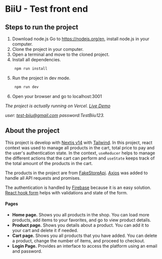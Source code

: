 # BiiU - Test front end

## Steps to run the project

1. Download node.js
   Go to https://nodejs.org/en, install node.js in your computer.
2. Clone the project in your computer.
3. Open a terminal and move to the cloned project.
4. Install all dependencies.
   ```javascript
   	npm run install
   ```
5. Run the project in dev mode.
   ```javascript
   	npm run dev
   ```
6. Open your browser and go to localhost:3001

_The project is actually running on Vercel. [Live Demo](https://bii-u-test.vercel.app/ 'Live Demo')_

_user: test-biiu@gmail.com password:TestBiiu123._

## About the project

This project is develop with [Nextjs v14](https://nextjs.org/ 'Nextjs') with [Tailwind](https://tailwindcss.com/ 'Tailwind'). In this project, react context was used to manage all products in the cart, total price to pay and the user's authentication state. In the context, `useReducer` helps to manage the different actions that the cart can perform and `useState` keeps track of the total amount of the products in the cart.

The products in the project are from [FakeStoreApi](https://fakestoreapi.com/ 'FakeStoreApi'). [Axios](https://axios-http.com/ 'Axios') was added to handle all API requests and promises.

The authentication is handled by [Firebase](https://firebase.google.com/docs/auth?hl=es-419http:// 'Firebase') because it is an easy solution.[ React hook form](https://react-hook-form.com/http:// ' React hook form') helps with validations and state of the form.

#### Pages

- **Home page.** Shows you all products in the shop. You can load more products, add items to your favorites, and go to view product details.
- **Product page.** Shows you details about a product. You can add it to your cart and delete it if needed.
- **Cart page.** Shows you all products that you have added. You can delete a product, change the number of items, and proceed to checkout.
- **Login Page.** Provides an interface to access the platform using an email and password.
